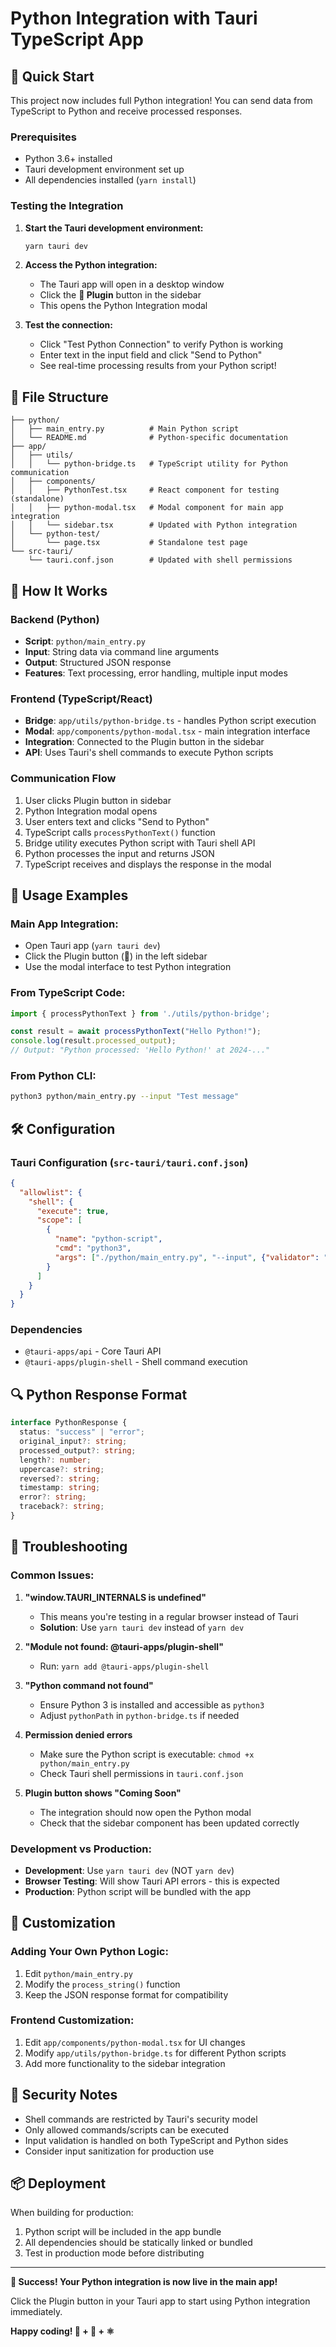 # Python Integration with Tauri TypeScript App

## 🚀 Quick Start

This project now includes full Python integration! You can send data from TypeScript to Python and receive processed responses.

### Prerequisites
- Python 3.6+ installed
- Tauri development environment set up
- All dependencies installed (`yarn install`)

### Testing the Integration

1. **Start the Tauri development environment:**
   ```bash
   yarn tauri dev
   ```

2. **Access the Python integration:**
   - The Tauri app will open in a desktop window
   - Click the **🔌 Plugin** button in the sidebar
   - This opens the Python Integration modal

3. **Test the connection:**
   - Click "Test Python Connection" to verify Python is working
   - Enter text in the input field and click "Send to Python"
   - See real-time processing results from your Python script!

## 📁 File Structure

```
├── python/
│   ├── main_entry.py          # Main Python script
│   └── README.md              # Python-specific documentation
├── app/
│   ├── utils/
│   │   └── python-bridge.ts   # TypeScript utility for Python communication
│   ├── components/
│   │   ├── PythonTest.tsx     # React component for testing (standalone)
│   │   ├── python-modal.tsx   # Modal component for main app integration
│   │   └── sidebar.tsx        # Updated with Python integration
│   └── python-test/
│       └── page.tsx           # Standalone test page
└── src-tauri/
    └── tauri.conf.json        # Updated with shell permissions
```

## 🔧 How It Works

### Backend (Python)
- **Script**: `python/main_entry.py`
- **Input**: String data via command line arguments
- **Output**: Structured JSON response
- **Features**: Text processing, error handling, multiple input modes

### Frontend (TypeScript/React)
- **Bridge**: `app/utils/python-bridge.ts` - handles Python script execution
- **Modal**: `app/components/python-modal.tsx` - main integration interface
- **Integration**: Connected to the Plugin button in the sidebar
- **API**: Uses Tauri's shell commands to execute Python scripts

### Communication Flow
1. User clicks Plugin button in sidebar
2. Python Integration modal opens
3. User enters text and clicks "Send to Python"
4. TypeScript calls `processPythonText()` function
5. Bridge utility executes Python script with Tauri shell API
6. Python processes the input and returns JSON
7. TypeScript receives and displays the response in the modal

## 🎯 Usage Examples

### Main App Integration:
- Open Tauri app (`yarn tauri dev`)
- Click the Plugin button (🔌) in the left sidebar
- Use the modal interface to test Python integration

### From TypeScript Code:
```typescript
import { processPythonText } from './utils/python-bridge';

const result = await processPythonText("Hello Python!");
console.log(result.processed_output);
// Output: "Python processed: 'Hello Python!' at 2024-..."
```

### From Python CLI:
```bash
python3 python/main_entry.py --input "Test message"
```

## 🛠️ Configuration

### Tauri Configuration (`src-tauri/tauri.conf.json`)
```json
{
  "allowlist": {
    "shell": {
      "execute": true,
      "scope": [
        {
          "name": "python-script",
          "cmd": "python3",
          "args": ["./python/main_entry.py", "--input", {"validator": "\\S+"}]
        }
      ]
    }
  }
}
```

### Dependencies
- `@tauri-apps/api` - Core Tauri API
- `@tauri-apps/plugin-shell` - Shell command execution

## 🔍 Python Response Format

```typescript
interface PythonResponse {
  status: "success" | "error";
  original_input?: string;
  processed_output?: string;
  length?: number;
  uppercase?: string;
  reversed?: string;
  timestamp: string;
  error?: string;
  traceback?: string;
}
```

## 🚨 Troubleshooting

### Common Issues:

1. **"window.__TAURI_INTERNALS__ is undefined"**
   - This means you're testing in a regular browser instead of Tauri
   - **Solution**: Use `yarn tauri dev` instead of `yarn dev`

2. **"Module not found: @tauri-apps/plugin-shell"**
   - Run: `yarn add @tauri-apps/plugin-shell`

3. **"Python command not found"**
   - Ensure Python 3 is installed and accessible as `python3`
   - Adjust `pythonPath` in `python-bridge.ts` if needed

4. **Permission denied errors**
   - Make sure the Python script is executable: `chmod +x python/main_entry.py`
   - Check Tauri shell permissions in `tauri.conf.json`

5. **Plugin button shows "Coming Soon"**
   - The integration should now open the Python modal
   - Check that the sidebar component has been updated correctly

### Development vs Production:
- **Development**: Use `yarn tauri dev` (NOT `yarn dev`)
- **Browser Testing**: Will show Tauri API errors - this is expected
- **Production**: Python script will be bundled with the app

## 🎨 Customization

### Adding Your Own Python Logic:
1. Edit `python/main_entry.py`
2. Modify the `process_string()` function
3. Keep the JSON response format for compatibility

### Frontend Customization:
1. Edit `app/components/python-modal.tsx` for UI changes
2. Modify `app/utils/python-bridge.ts` for different Python scripts
3. Add more functionality to the sidebar integration

## 🔐 Security Notes

- Shell commands are restricted by Tauri's security model
- Only allowed commands/scripts can be executed
- Input validation is handled on both TypeScript and Python sides
- Consider input sanitization for production use

## 📦 Deployment

When building for production:
1. Python script will be included in the app bundle
2. All dependencies should be statically linked or bundled
3. Test in production mode before distributing

---

**🎉 Success! Your Python integration is now live in the main app!**

Click the Plugin button in your Tauri app to start using Python integration immediately.

**Happy coding! 🐍 + 🦀 + ⚛️** 